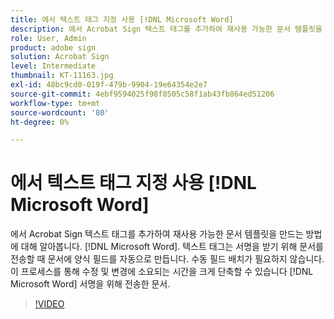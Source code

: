```yaml
---
title: 에서 텍스트 태그 지정 사용 [!DNL Microsoft Word]
description: 에서 Acrobat Sign 텍스트 태그를 추가하여 재사용 가능한 문서 템플릿을 만드는 방법에 대해 알아봅니다. [!DNL Microsoft Word]
role: User, Admin
product: adobe sign
solution: Acrobat Sign
level: Intermediate
thumbnail: KT-11163.jpg
exl-id: 48bc9cd0-019f-479b-9904-19e64354e2e7
source-git-commit: 4ebf9594025f98f0505c58f1ab43fb864ed51206
workflow-type: tm+mt
source-wordcount: '80'
ht-degree: 0%

---
```


# 에서 텍스트 태그 지정 사용 [!DNL Microsoft Word]

에서 Acrobat Sign 텍스트 태그를 추가하여 재사용 가능한 문서 템플릿을 만드는 방법에 대해 알아봅니다. [!DNL Microsoft Word]. 텍스트 태그는 서명을 받기 위해 문서를 전송할 때 문서에 양식 필드를 자동으로 만듭니다. 수동 필드 배치가 필요하지 않습니다. 이 프로세스를 통해 수정 및 변경에 소요되는 시간을 크게 단축할 수 있습니다 [!DNL Microsoft Word] 서명을 위해 전송한 문서.

>[!VIDEO](https://video.tv.adobe.com/v/3409482?quality=12&learn=on&hidetitle=true)
